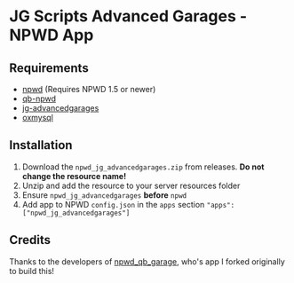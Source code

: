 # JG Scripts Advanced Garages - NPWD App

## Requirements

- [npwd](https://github.com/project-error/npwd) (Requires NPWD 1.5 or newer)
- [qb-npwd](https://github.com/qbcore-framework/qb-npwd)
- [jg-advancedgarages](https://jgscripts.com/qb-esx-advanced-garages.html)
- [oxmysql](https://github.com/overextended/oxmysql)

## Installation

1. Download the `npwd_jg_advancedgarages.zip` from releases. **Do not change the resource name!**
2. Unzip and add the resource to your server resources folder
3. Ensure `npwd_jg_advancedgarages` **before** `npwd`
4. Add app to NPWD `config.json` in the `apps` section `"apps": ["npwd_jg_advancedgarages"]`

## Credits

Thanks to the developers of [npwd_qb_garage](https://github.com/npwd-community/npwd_qb_garage), who's app I forked originally to build this!